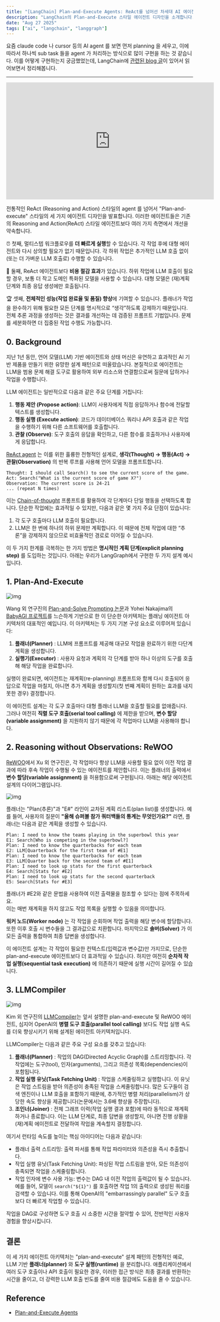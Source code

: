 ```yaml
---
title: "[LangChain] Plan-and-Execute Agents: ReAct를 넘어선 차세대 AI 에이전트 아키텍처"
description: "LangChain의 Plan-and-Execute 스타일 에이전트 디자인을 소개합니다. 기존 ReAct 에이전트 대비 더 빠른 실행 속도, 비용 절감, 그리고 향상된 성능을 제공하는 3가지 개선된 에이전트 아키텍처를 알아봅니다."
date: "Aug 27 2025"
tags: ["ai", "langchain", "langgraph"]
---
```


요즘 claude code 나 cursor 등의 AI agent 를 보면 먼저 planning 을 세우고, 이에 따라서 하나씩 sub task 들을 agent 가 처리하는 방식으로 많이 구현을 하는 것 같습니다. 이를 어떻게 구현하는지 궁금했었는데, LangChain에 [관련된 blog 글](https://blog.langchain.com/planning-agents/)이 있어서 읽어보면서 정리해봅니다.

---

<iframe width="560" height="315" src="https://www.youtube.com/embed/uRya4zRrRx4?si=9ndW26vpjOH2B0SE" title="YouTube video player" frameborder="0" allow="accelerometer; autoplay; clipboard-write; encrypted-media; gyroscope; picture-in-picture; web-share" referrerpolicy="strict-origin-when-cross-origin" allowfullscreen></iframe>

전통적인 ReAct (Reasoning and Action) 스타일의 agent 를 넘어서 "Plan-and-execute" 스타일의 세 가지 에이전트 디자인을 발표합니다. 이러한 에이전트들은 기존의 Reasoning and Action(ReAct) 스타일 에이전트보다 여러 가지 측면에서 개선을 약속합니다.

⏰ 첫째, 멀티스텝 워크플로우를 **더 빠르게 실행**할 수 있습니다. 각 작업 후에 대형 에이전트와 다시 상의할 필요가 없기 때문입니다. 각 하위 작업은 추가적인 LLM 호출 없이(또는 더 가벼운 LLM 호출로) 수행할 수 있습니다.

💸 둘째, ReAct 에이전트보다 **비용 절감 효과**가 있습니다. 하위 작업에 LLM 호출이 필요할 경우, 보통 더 작고 도메인 특화된 모델을 사용할 수 있습니다. 대형 모델은 (재)계획 단계와 최종 응답 생성에만 호출됩니다.

🏆 셋째, **전체적인 성능(작업 완료율 및 품질) 향상**에 기여할 수 있습니다. 플래너가 작업을 완수하기 위해 필요한 모든 단계를 명시적으로 “생각”하도록 강제하기 때문입니다. 전체 추론 과정을 생성하는 것은 결과를 개선하는 데 검증된 프롬프트 기법입니다. 문제를 세분화하면 더 집중된 작업 수행도 가능합니다.

## 0. Background

지난 1년 동안, 언어 모델(LLM) 기반 에이전트와 상태 머신은 유연하고 효과적인 AI 기반 제품을 만들기 위한 유망한 설계 패턴으로 떠올랐습니다. 본질적으로 에이전트는 LLM을 범용 문제 해결 도구로 활용하여 외부 리소스와 연결함으로써 질문에 답하거나 작업을 수행합니다.

LLM 에이전트는 일반적으로 다음과 같은 주요 단계를 거칩니다:

1. **행동 제안 (Propose action)**: LLM이 사용자에게 직접 응답하거나 함수에 전달할 텍스트를 생성합니다.
2. **행동 실행 (Execute action)**: 코드가 데이터베이스 쿼리나 API 호출과 같은 작업을 수행하기 위해 다른 소프트웨어를 호출합니다.
3. **관찰 (Observe)**: 도구 호출의 응답을 확인하고, 다른 함수를 호출하거나 사용자에게 응답합니다.

[ReAct agent](https://arxiv.org/abs/2210.03629?ref=blog.langchain.com) 는 이를 위한 훌륭한 전형적인 설계로, **생각(Thought) → 행동(Act) → 관찰(Observation)** 의 반복 루프를 사용해 언어 모델을 프롬프트합니다.

```
Thought: I should call Search() to see the current score of the game.
Act: Search("What is the current score of game X?")
Observation: The current score is 24-21
... (repeat N times)
```

이는 [Chain-of-thought](https://arxiv.org/abs/2201.11903?ref=blog.langchain.com) 프롬프트를 활용하여 각 단계마다 단일 행동을 선택하도록 합니다. 단순한 작업에는 효과적일 수 있지만, 다음과 같은 몇 가지 주요 단점이 있습니다:

1. 각 도구 호출마다 LLM 호출이 필요합니다.
2. LLM은 한 번에 하나의 하위 문제만 계획합니다. 이 때문에 전체 작업에 대한 “추론”을 강제하지 않으므로 비효율적인 경로로 이어질 수 있습니다.

이 두 가지 한계를 극복하는 한 가지 방법은 **명시적인 계획 단계(explicit planning step)** 를 도입하는 것입니다. 아래는 우리가 LangGraph에서 구현한 두 가지 설계 예시입니다.

## 1. Plan-And-Execute

![img](https://github.com/tkhwang/tkhwang-etc/blob/master/img/2025/08/plan-and-execute.png?raw=true)

Wang 외 연구진의 [Plan-and-Solve Prompting 논문](https://arxiv.org/abs/2305.04091?ref=blog.langchain.com)과 Yohei Nakajima의 [BabyAGI 프로젝트](https://github.com/yoheinakajima/babyagi?ref=blog.langchain.com)를 느슨하게 기반으로 한 이 단순한 아키텍처는 플래닝 에이전트 아키텍처의 대표적인 예입니다.
이 아키텍처는 두 가지 기본 구성 요소로 이루어져 있습니다:

1. **플래너(Planner)** : LLM에 프롬프트를 제공해 대규모 작업을 완료하기 위한 다단계 계획을 생성합니다.
2. **실행기(Executor)** : 사용자 요청과 계획의 각 단계를 받아 하나 이상의 도구를 호출해 해당 작업을 완료합니다.

실행이 완료되면, 에이전트는 재계획(re-planning) 프롬프트와 함께 다시 호출되어 응답으로 작업을 마칠지, 아니면 추가 계획을 생성할지(첫 번째 계획이 원하는 효과를 내지 못한 경우) 결정합니다.

이 에이전트 설계는 각 도구 호출마다 대형 플래너 LLM을 호출할 필요를 없애줍니다. 그러나 여전히 **직렬 도구 호출(serial tool calling)** 에 제한을 받으며, **변수 할당(variable assignment)** 을 지원하지 않기 때문에 각 작업마다 LLM을 사용해야 합니다.

## 2. Reasoning without Observations: ReWOO

[ReWOO](https://arxiv.org/abs/2305.18323?ref=blog.langchain.com)에서 Xu 외 연구진은, 각 작업마다 항상 LLM을 사용할 필요 없이 이전 작업 결과에 따라 후속 작업이 수행될 수 있는 에이전트를 제안합니다.
이는 플래너의 출력에서 **변수 할당(variable assignment)** 을 허용함으로써 구현됩니다.
아래는 해당 에이전트 설계의 다이어그램입니다.

![img](https://github.com/tkhwang/tkhwang-etc/blob/master/img/2025/08/rewoo.png?raw=true)

플래너는 "Plan(추론)"과 "E#" 라인이 교차된 계획 리스트(plan list)를 생성합니다.
예를 들어, 사용자의 질문이 **"올해 슈퍼볼 참가 쿼터백들의 통계는 무엇인가요?"** 라면, 플래너는 다음과 같은 계획을 생성할 수 있습니다.

```
Plan: I need to know the teams playing in the superbowl this year
E1: Search[Who is competing in the superbowl?]
Plan: I need to know the quarterbacks for each team
E2: LLM[Quarterback for the first team of #E1]
Plan: I need to know the quarterbacks for each team
E3: LLM[Quarter back for the second team of #E1]
Plan: I need to look up stats for the first quarterback
E4: Search[Stats for #E2]
Plan: I need to look up stats for the second quarterback
E5: Search[Stats for #E3]
```

플래너가 #E2와 같은 문법을 사용하여 이전 출력물을 참조할 수 있다는 점에 주목하세요.<br />
이는 매번 재계획을 하지 않고도 작업 목록을 실행할 수 있음을 의미합니다.

**워커 노드(Worker node)** 는 각 작업을 순회하며 작업 출력을 해당 변수에 할당합니다.
또한 이후 호출 시 변수들을 그 결과값으로 치환합니다. 마지막으로 **솔버(Solver)** 가 이 모든 출력을 통합하여 최종 답변을 생성합니다.

이 에이전트 설계는 각 작업이 필요한 컨텍스트(입력값과 변수값)만 가지므로, 단순한 plan-and-execute 에이전트보다 더 효과적일 수 있습니다.
하지만 여전히 **순차적 작업 실행(sequential task execution)** 에 의존하기 때문에 실행 시간이 길어질 수 있습니다.

## 3. LLMCompiler

![img](https://github.com/tkhwang/tkhwang-etc/blob/master/img/2025/08/llm-compiler-1.png?raw=true)

Kim 외 연구진의 [LLMCompiler](https://arxiv.org/abs/2312.04511?ref=blog.langchain.com)는 앞서 설명한 plan-and-execute 및 ReWOO 에이전트, 심지어 OpenAI의 **병렬 도구 호출(parallel tool calling)** 보다도 작업 실행 속도를 더욱 향상시키기 위해 설계된 에이전트 아키텍처입니다.

LLMCompiler는 다음과 같은 주요 구성 요소를 갖추고 있습니다:

1. **플래너(Planner)** : 작업의 DAG(Directed Acyclic Graph)를 스트리밍합니다. 각 작업에는 도구(tool), 인자(arguments), 그리고 의존성 목록(dependencies)이 포함됩니다.
2. **작업 실행 유닛(Task Fetching Unit)** : 작업을 스케줄링하고 실행합니다. 이 유닛은 작업 스트림을 받아 의존성이 충족된 작업을 스케줄링합니다. 많은 도구들이 검색 엔진이나 LLM 호출을 포함하기 때문에, 추가적인 병렬 처리(parallelism)가 상당한 속도 향상을 제공합니다(논문에서는 3.6배 향상을 주장합니다).
3. **조인너(Joiner)** : 전체 그래프 이력(작업 실행 결과 포함)에 따라 동적으로 재계획하거나 종료합니다. 이는 LLM 단계로, 최종 답변을 생성할지, 아니면 진행 상황을 (재)계획 에이전트로 전달하여 작업을 계속할지 결정합니다.

여기서 런타임 속도를 높이는 핵심 아이디어는 다음과 같습니다:

- 플래너 출력 스트리밍: 출력 파서를 통해 작업 파라미터와 의존성을 즉시 추출합니다.
- 작업 실행 유닛(Task Fetching Unit): 파싱된 작업 스트림을 받아, 모든 의존성이 충족되면 작업을 스케줄링합니다.
- 작업 인자에 변수 사용 가능: 변수는 DAG 내 이전 작업의 출력값이 될 수 있습니다. 예를 들어, 모델이 `search("${1}")` 를 호출하면 작업 1의 출력으로 생성된 쿼리를 검색할 수 있습니다. 이를 통해 OpenAI의 "embarrassingly parallel" 도구 호출보다 더 빠르게 작업할 수 있습니다.

작업을 DAG로 구성하면 도구 호출 시 소중한 시간을 절약할 수 있어, 전반적인 사용자 경험을 향상시킵니다.

## 결론

이 세 가지 에이전트 아키텍처는 "plan-and-execute" 설계 패턴의 전형적인 예로, LLM 기반 **플래너(planner)** 와 **도구 실행(runtime)** 을 분리합니다.
애플리케이션에서 여러 도구 호출이나 API 호출이 필요한 경우, 이러한 접근 방식은 최종 결과를 반환하는 시간을 줄이고, 더 강력한 LLM 호출 빈도를 줄여 비용 절감에도 도움을 줄 수 있습니다.

## Reference

- [Plan-and-Execute Agents](https://blog.langchain.com/planning-agents/)
